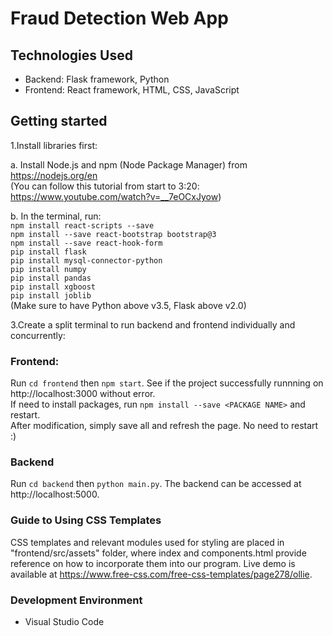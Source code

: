 # Fraud Detection Web App

## Technologies Used
* Backend: Flask framework, Python
* Frontend: React framework, HTML, CSS, JavaScript

## Getting started
1.Install libraries first:

a. Install Node.js and npm (Node Package Manager) from https://nodejs.org/en  
(You can follow this tutorial from start to 3:20: https://www.youtube.com/watch?v=__7eOCxJyow)   

b. In the terminal, run:   
`npm install react-scripts --save`  
`npm install --save react-bootstrap bootstrap@3`  
`npm install --save react-hook-form`   
`pip install flask`   
`pip install mysql-connector-python`  
`pip install numpy`  
`pip install pandas`  
`pip install xgboost`  
`pip install joblib`  
(Make sure to have Python above v3.5, Flask above v2.0)

3.Create a split terminal to run backend and frontend individually and concurrently: 

### Frontend:
Run `cd frontend` then `npm start`. See if the project successfully runnning on http://localhost:3000 without error.  
If need to install packages, run `npm install --save <PACKAGE NAME>` and restart.  
After modification, simply save all and refresh the page. No need to restart :)
### Backend
Run `cd backend` then `python main.py`. The backend can be accessed at http://localhost:5000.

### Guide to Using CSS Templates
CSS templates and relevant modules used for styling are placed in "frontend/src/assets" folder, where index and components.html provide reference on how to incorporate them into our program. Live demo is available at https://www.free-css.com/free-css-templates/page278/ollie. 
 
### Development Environment
* Visual Studio Code


